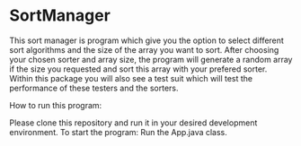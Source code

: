 # SortManager

This sort manager is program which give you the option to select different sort algorithms and the size of the array you want to sort. 
After choosing your chosen sorter and array size, the program will generate a random array if the size you requested and sort this array with your 
prefered sorter. Within this package you will also see a test suit which will test the performance of these testers and the sorters. 

How to run this program:

Please clone this repository and run it in your desired development environment.
To start the program: Run the App.java class.
